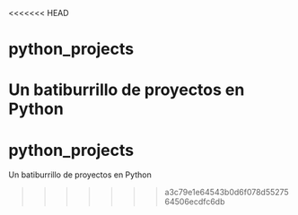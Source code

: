 <<<<<<< HEAD
# python_projects
Un batiburrillo de proyectos en Python
=======
# python_projects
Un batiburrillo de proyectos en Python
>>>>>>> a3c79e1e64543b0d6f078d5527564506ecdfc6db
